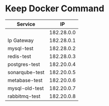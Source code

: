 # Keep Docker Command

| Service        | IP         |
| -------------- | ---------- |
|                | 182.28.0.0 |
| Ip Gateway     | 182.28.0.1 |
| mysql-test     | 182.28.0.2 |
| redis-test     | 182.28.0.3 |
| postgres-test  | 182.20.0.4 |
| sonarqube-test | 182.20.0.5 |
| metabase-test  | 182.20.0.6 |
| mysql-old-test | 182.20.0.7 |
| rabbitmq-test  | 182.20.0.8 |
